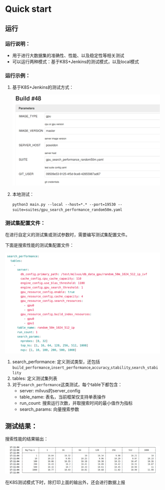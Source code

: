 # Quick start

## 运行

### 运行说明：

- 用于进行大数据集的准确性、性能、以及稳定性等相关测试
- 可以运行两种模式：基于K8S+Jenkins的测试模式，以及local模式

### 运行示例：

1. 基于K8S+Jenkins的测试方式：

   ![](assets/Parameters.png)

2. 本地测试：

   `python3 main.py --local --host=*.* --port=19530 --suite=suites/gpu_search_performance_random50m.yaml`

### 测试集配置文件：

在进行自定义的测试集或测试参数时，需要编写测试集配置文件。

下面是搜索性能的测试集配置文件：

![](assets/gpu_search_performance_random50m-yaml.png)

1. search_performance: 定义测试类型，还包括`build_performance`,`insert_performance`,`accuracy`,`stability`,`search_stability`
2. tables: 定义测试集列表
3. 对于`search_performance`这类测试，每个table下都包含：
   - server: milvus的server_config
   - table_name: 表名，当前框架仅支持单表操作
   - run_count: 搜索运行次数，并取搜索时间的最小值作为指标
   - search_params: 向量搜索参数

## 测试结果：

搜索性能的结果输出：

![](assets/milvus-nightly-performance-new-jenkins.png)

在K8S测试模式下时，除打印上面的输出外，还会进行数据上报